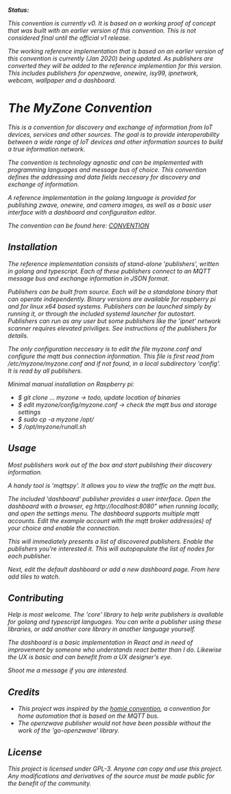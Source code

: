 <i src="myzone.png"/>

**Status:**

*This convention is currently v0. It is based on a working proof of concept that was built with an earlier version of this convention. This is not considered final until the official v1 release.*

*The working reference implementation that is based on an earlier version of this convention is currently (Jan 2020) being updated. As publishers are converted they will be added to the reference implemention for this version. This includes publishers for openzwave, onewire, isy99, ipnetwork, webcam, wallpaper and a dashboard*. 


# The MyZone Convention

This is a convention for discovery and exchange of information from IoT devices, services and other sources. The goal is to provide interoperability between a wide range of IoT devices and other information sources to build a true information network.

The convention is technology agnostic and can be implemented with programming languages and message bus of choice. This convention defines the addressing and data fields neccesary for discovery and exchange of information.

A reference implementation in the golang language is provided for publishing zwave, onewire, and camera images, as well as a basic user interface with a dashboard and configuraiton editor.

The convention can be found here:  [CONVENTION](./myzone-convention.md)

## Installation

The reference implementation consists of stand-alone 'publishers', written in golang and typescript. Each of these publishers connect to an MQTT message bus and exchange information in JSON format. 

Publishers can be built from source. Each will be a standalone binary that can operate independently. Binary versions are available for raspberry pi and for linux x64 based systems. Publishers can be launched simply by running it, or through the included systemd launcher for autostart. Publishers can run as any user but some publishers like the 'ipnet' network scanner requires elevated priviliges. See instructions of the publishers for details.

The only configuration neccesary is to edit the file myzone.conf and configure the mqtt bus connection information. This file is first read from /etc/myzone/myzone.conf and if not found, in a local subdirectory 'config'. It is read by all publishers.

Minimal manual installation on Raspberry pi:
* $ git clone ... myzone            -> todo, update location of binaries
* $ edit myzone/config/myzone.conf  -> check the mqtt bus and storage settings
* $ sudo cp -a myzone /opt/
* $ /opt/myzone/runall.sh


## Usage

Most publishers work out of the box and start publishing their discovery information.

A handy tool is 'mqttspy'. It allows you to view the traffic on the mqtt bus.

The included 'dashboard' publisher provides a user interface. Open the dashboard with a browser, eg http://localhost:8080" when running locally, and open the settings menu. The dashboard supports multiple mqtt accounts. Edit the example account with the mqtt broker address(es) of your choice and enable the connection. 

This will immediately presents a list of discovered publishers. Enable the publishers you're interested it. This will autopopulate the list of nodes for each publisher. 

Next, edit the default dashboard or add a new dashboard page. From here add tiles to watch.


## Contributing

Help is most welcome. The 'core' library to help write publishers is available for golang and typescript languages. You can write a publisher using these libraries, or add another core library in another language yourself.

The dashboard is a basic implementation in React and in need of improvement by someone who understands react better than I do. Likewise the UX is basic and can benefit from a UX designer's eye.

Shoot me a message if you are interested.


## Credits

* This project was inspired by the [homie convention](https://github.com/homieiot/convention), a convention for home automation that is based on the MQTT bus. 
* The openzwave publisher would not have been possible without the work of the 'go-openzwave' library.

## License

This project is licensed under GPL-3. Anyone can copy and use this project. Any modifications and derivatives of the source must be made public for the benefit of the community.

